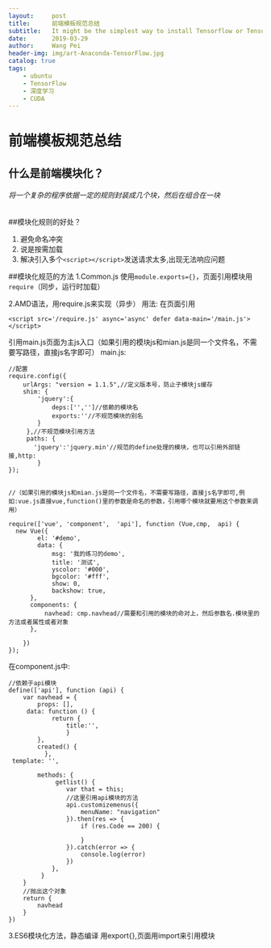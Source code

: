 ```yaml
---
layout:     post
title:      前端模板规范总结
subtitle:   It might be the simplest way to install Tensorflow or Tensorflow-GPU by conda install in the conda environment
date:       2019-03-29
author:     Wang Pei
header-img: img/art-Anaconda-TensorFlow.jpg
catalog: true
tags:
    - ubuntu
    - TensorFlow
    - 深度学习
    - CUDA
---
```


# 前端模板规范总结
## 什么是前端模块化？
###### 将一个复杂的程序依据一定的规则封装成几个块，然后在组合在一块

##模块化规则的好处？
1. 避免命名冲突
2. 说是按需加载
3. 解决引入多个`<script></script>`发送请求太多,出现无法响应问题

##模块化规范的方法
1.Common.js 
使用`module.exports={}`，页面引用模块用`require`（同步，运行时加载）

2.AMD语法，用require.js来实现（异步）
用法:
在页面引用
```
<script src='/require.js' async='async' defer data-main='/main.js'>
</script>
```
引用main.js页面为主js入口（如果引用的模块js和mian.js是同一个文件名，不需要写路径，直接js名字即可）
main.js:
```
//配置
require.config({
    urlArgs: "version = 1.1.5",//定义版本号，防止子模块js缓存
    shim: {
        'jquery':{
            deps:['','']//依赖的模块名
            exports:''//不规范模块的别名
        }
     },//不规范模块引用方法
     paths: {
       'jquery':'jquery.min'//规范的define处理的模块，也可以引用外部链接,http:
        }
});


//（如果引用的模块js和mian.js是同一个文件名，不需要写路径，直接js名字即可,例如:vue.js直接vue,function()里的参数是命名的参数，引用哪个模块就要用这个参数来调用）

require(['vue', 'component',  'api'], function (Vue,cmp,  api) {
  new Vue({
        el: '#demo',
        data: {
            msg: '我的练习的demo',
            title: '测试',
            yscolor: '#000',
            bgcolor: '#fff',
            show: 0,
            backshow: true,
      },
      components: {
          navhead: cmp.navhead//需要和引用的模块的命对上，然后参数名.模块里的方法或者属性或者对象
      },

    })
});

```
在component.js中:
```
//依赖于api模块
define(['api'], function (api) {
    var navhead = {
        props: [],
     data: function () {
            return {
                title:'',
                }
        },
        created() {
          },
 template: '',

        methods: {
             getlist() {
                var that = this;
                //这里引用api模块的方法
                api.customizemenus({
                    menuName: "navigation"
                }).then(res => {
                    if (res.Code == 200) {
                       
                    }
                }).catch(error => {
                    console.log(error)
                })
            },
         }
    }
    //抛出这个对象
    return {
        navhead
    }
}) 

```
3.ES6模块化方法，静态编译
用export{},页面用import来引用模块




